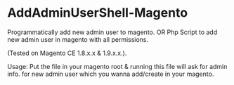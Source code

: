 # AddAdminUserShell-Magento
Programmatically add new admin user to magento.
OR
Php Script to add new admin user in magento with all permissions.

(Tested on Magento CE 1.8.x.x & 1.9.x.x.).

Usage: Put the file in your magento root & running this file will ask for admin info. for new admin user which you wanna add/create in your magento.
